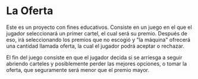# La Oferta
Este es un proyecto con fines educativos. Consiste en un juego en el que el jugador seleccionará un primer cartel, el cual será su premio. Después de eso, irá seleccionando los premios que no escogió y "la máquina" ofrecerá una cantidad llamada oferta, la cual el jugador podrá aceptar o rechazar.

El fin del juego consiste en que el jugador decida si se arriesga a seguir abriendo carteles y posiblemente perder las mejores opciones, o tomar la oferta, que seguramente será menor que el premio mayor.